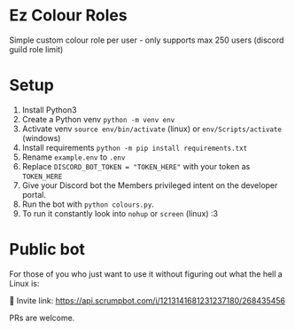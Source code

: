 # Ez Colour Roles
Simple custom colour role per user - only supports max 250 users (discord guild role limit)

# Setup
1. Install Python3
2. Create a Python venv `python -m venv env`
3. Activate venv `source env/bin/activate` (linux) or `env/Scripts/activate` (windows)
4. Install requirements `python -m pip install requirements.txt`
5. Rename `example.env` to `.env`
6. Replace `DISCORD_BOT_TOKEN = "TOKEN_HERE"` with your token as `TOKEN_HERE`
7. Give your Discord bot the Members privileged intent on the developer portal.
8. Run the bot with `python colours.py`.
9. To run it constantly look into `nohup` or `screen` (linux) :3

# Public bot
For those of you who just want to use it without figuring out what the hell a Linux is:

🔗 Invite link: https://api.scrumpbot.com/i/1213141681231237180/268435456




PRs are welcome.
